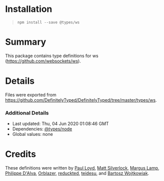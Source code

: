 # Installation
> `npm install --save @types/ws`

# Summary
This package contains type definitions for ws (https://github.com/websockets/ws).

# Details
Files were exported from https://github.com/DefinitelyTyped/DefinitelyTyped/tree/master/types/ws.

### Additional Details
 * Last updated: Thu, 04 Jun 2020 01:08:46 GMT
 * Dependencies: [@types/node](https://npmjs.com/package/@types/node)
 * Global values: none

# Credits
These definitions were written by [Paul Loyd](https://github.com/loyd), [Matt Silverlock](https://github.com/elithrar), [Margus Lamp](https://github.com/mlamp), [Philippe D'Alva](https://github.com/TitaneBoy), [Orblazer](https://github.com/orblazer), [reduckted](https://github.com/reduckted), [teidesu](https://github.com/teidesu), and [Bartosz Wojtkowiak](https://github.com/wojtkowiak).
